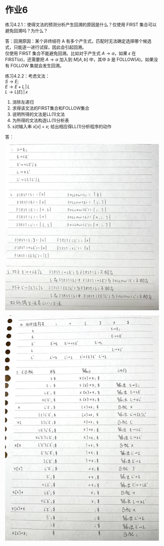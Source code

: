 # 作业6

练习4.2.1：使得文法的预测分析产生回溯的原因是什么？仅使用 FIRST 集合可以避免回溯吗？为什么？

答：回溯原因：某个非终结符 A 有多个产生式，匹配时无法确定选择哪个候选式，只能逐一进行试探，因此会引起回溯。  
仅使用 FIRST 集合不能避免回溯。比如对于产生式 $A\rightarrow \alpha$，如果 $\epsilon$ 在 FIRST($\alpha$)，还需要把 $A\rightarrow \alpha$ 加入到 $M[A,b]$ 中，其中 $b$ 是 FOLLOW($A$)。如果没有 FOLLOW 集就会发生回溯。

练习4.2.2：考虑文法：  
$S\rightarrow E;$  
$E\rightarrow E+L\,|\,L$  
$L\rightarrow L[E]\,|\,x$

1. 消除左递归
2. 求得该文法的FIRST集合和FOLLOW集合
3. 说明所得的文法是LL(1)文法
4. 为所得的文法构造LL(1)分析表
5. s对输入串 $x[x]+x;$ 给出相应得LL(1)分析程序的动作

答：

![compile-hm6-1](assets/compile-hm6-1.jpg)

![compile-hm6-2](assets/compile-hm6-2.jpg)